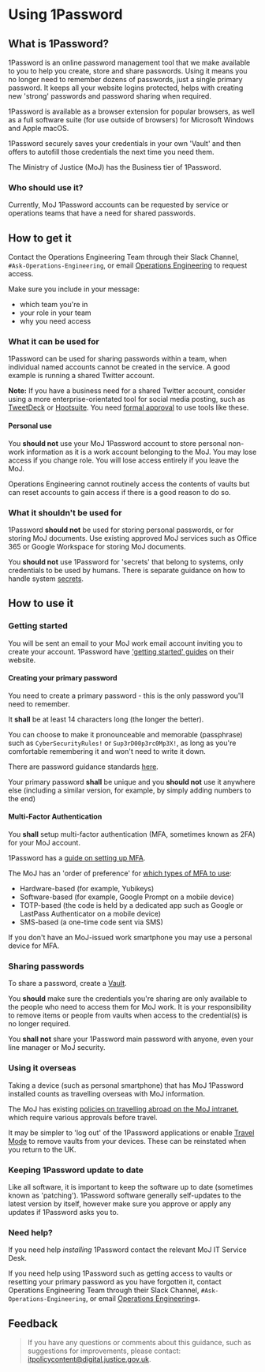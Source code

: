 # Using 1Password

## What is 1Password?

1Password is an online password management tool that we make available to you to help you create, store and share passwords. Using it means you no longer need to remember dozens of passwords, just a single primary password. It keeps all your website logins protected, helps with creating new 'strong' passwords and password sharing when required.

1Password is available as a browser extension for popular browsers, as well as a full software suite \(for use outside of browsers\) for Microsoft Windows and Apple macOS.

1Password securely saves your credentials in your own 'Vault' and then offers to autofill those credentials the next time you need them.

The Ministry of Justice \(MoJ\) has the Business tier of 1Password.

### Who should use it?

Currently, MoJ 1Password accounts can be requested by service or operations teams that have a need for shared passwords.

## How to get it

Contact the Operations Engineering Team through their Slack Channel, `#Ask-Operations-Engineering`, or email [Operations Engineering](mailto:operations-engineering@digital.justice.gov.uk) to request access.

Make sure you include in your message:

-   which team you're in
-   your role in your team
-   why you need access

### What it can be used for

1Password can be used for sharing passwords within a team, when individual named accounts cannot be created in the service. A good example is running a shared Twitter account.

**Note:** If you have a business need for a shared Twitter account, consider using a more enterprise-orientated tool for social media posting, such as [TweetDeck](https://tweetdeck.twitter.com/) or [Hootsuite](https://www.hootsuite.com/). You need [formal approval](general-user-video-and-messaging-apps-guidance.md) to use tools like these.

#### Personal use

You **should not** use your MoJ 1Password account to store personal non-work information as it is a work account belonging to the MoJ. You may lose access if you change role. You will lose access entirely if you leave the MoJ.

Operations Engineering cannot routinely access the contents of vaults but can reset accounts to gain access if there is a good reason to do so.

### What it shouldn't be used for

1Password **should not** be used for storing personal passwords, or for storing MoJ documents. Use existing approved MoJ services such as Office 365 or Google Workspace for storing MoJ documents.

You **should not** use 1Password for 'secrets' that belong to systems, only credentials to be used by humans. There is separate guidance on how to handle system [secrets](secrets-management.md).

## How to use it

### Getting started

You will be sent an email to your MoJ work email account inviting you to create your account. 1Password have ['getting started' guides](https://support.1password.com/explore/get-started/) on their website.

#### Creating your primary password

You need to create a primary password - this is the only password you'll need to remember.

It **shall** be at least 14 characters long \(the longer the better\).

You can choose to make it pronounceable and memorable \(passphrase\) such as `CyberSecurityRules!` or `Sup3rD00p3rc0Mp3X!`, as long as you're comfortable remembering it and won't need to write it down.

There are password guidance standards [here](passwords.md).

Your primary password **shall** be unique and you **should not** use it anywhere else \(including a similar version, for example, by simply adding numbers to the end\)

#### Multi-Factor Authentication

You **shall** setup multi-factor authentication \(MFA, sometimes known as 2FA\) for your MoJ account.

1Password has a [guide on setting up MFA](https://support.1password.com/two-factor-authentication/).

The MoJ has an 'order of preference' for [which types of MFA to use](authentication.md):

-   Hardware-based \(for example, Yubikeys\)
-   Software-based \(for example, Google Prompt on a mobile device\)
-   TOTP-based \(the code is held by a dedicated app such as Google or LastPass Authenticator on a mobile device\)
-   SMS-based \(a one-time code sent via SMS\)

If you don't have an MoJ-issued work smartphone you may use a personal device for MFA.

### Sharing passwords

To share a password, create a [Vault](https://support.1password.com/create-share-vaults/).

You **should** make sure the credentials you're sharing are only available to the people who need to access them for MoJ work. It is your responsibility to remove items or people from vaults when access to the credential\(s\) is no longer required.

You **shall not** share your 1Password main password with anyone, even your line manager or MoJ security.

### Using it overseas

Taking a device \(such as personal smartphone\) that has MoJ 1Password installed counts as travelling overseas with MoJ information.

The MoJ has existing [policies on travelling abroad on the MoJ intranet](https://intranet.justice.gov.uk/guidance/security/staff-security-and-responsibilities/travelling-abroad-business-or-personal/), which require various approvals before travel.

It may be simpler to 'log out' of the 1Password applications or enable [Travel Mode](https://support.1password.com/travel-mode/) to remove vaults from your devices. These can be reinstated when you return to the UK.

### Keeping 1Password update to date

Like all software, it is important to keep the software up to date \(sometimes known as 'patching'\). 1Password software generally self-updates to the latest version by itself, however make sure you approve or apply any updates if 1Password asks you to.

### Need help?

If you need help *installing* 1Password contact the relevant MoJ IT Service Desk.

If you need help using 1Password such as getting access to vaults or resetting your primary password as you have forgotten it, contact Operations Engineering Team through their Slack Channel, `#Ask-Operations-Engineering`, or email [Operations Engineering](mailto:operations-engineering@digital.justice.gov.uk)s.

## Feedback

> If you have any questions or comments about this guidance, such as suggestions for improvements, please contact: [itpolicycontent@digital.justice.gov.uk](mailto:itpolicycontent@digital.justice.gov.uk).

